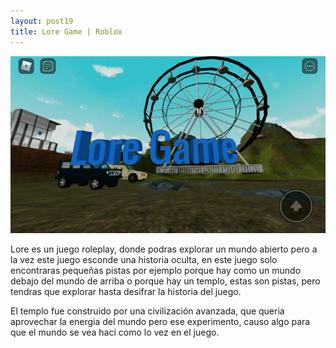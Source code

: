 ```yaml
---
layout: post19
title: Lore Game | Roblox
---
```


<img src="img/a73b091cf63c857c3db9ee54aeca54c1.jpeg">

Lore es un juego roleplay, donde podras explorar un mundo abierto pero a la vez este juego esconde una historia oculta, en este juego solo encontraras pequeñas pistas por ejemplo porque hay como un mundo debajo del mundo de arriba o porque hay un templo, estas son pistas, pero tendras que explorar hasta desifrar la historia del juego.

El templo fue construido por una civilización avanzada, que queria aprovechar la energia del mundo pero ese experimento, causo algo para que el mundo se vea haci como lo vez en el juego.
